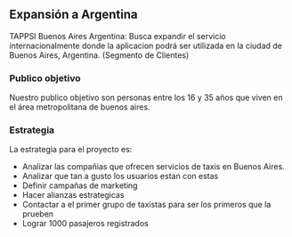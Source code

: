 
## Expansión a Argentina

TAPPSI Buenos Aires Argentina: Busca expandir el servicio internacionalmente donde la aplicacion podrá ser utilizada en la ciudad de Buenos Aires, Argentina. (Segmento de Clientes)

### Publico objetivo

Nuestro publico objetivo son personas entre los 16 y 35 años que viven en el área metropolitana de buenos aires.

### Estrategia

La estrategia para el proyecto es:

* Analizar las compañias que ofrecen servicios de taxis en Buenos Aires.
* Analizar que tan a gusto los usuarios estan con estas
* Definir campañas de marketing
* Hacer alianzas estrategicas
* Contactar a el primer grupo de taxistas para ser los primeros que la prueben
* Lograr 1000 pasajeros registrados



